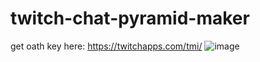 # twitch-chat-pyramid-maker

get oath key here: https://twitchapps.com/tmi/
![image](https://user-images.githubusercontent.com/63506767/128326034-215063cd-574b-4028-a05a-300f27b94c97.png)
